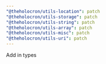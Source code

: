 ```yaml
---
"@theholocron/utils-location": patch
"@theholocron/utils-storage": patch
"@theholocron/utils-string": patch
"@theholocron/utils-array": patch
"@theholocron/utils-misc": patch
"@theholocron/utils-uri": patch
---
```


Add in types
